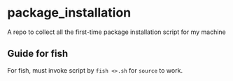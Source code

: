 # package_installation
A repo to collect all the first-time package installation script for my machine

## Guide for fish
For fish, must invoke script by `fish <>.sh` for `source` to work.

